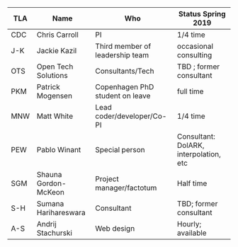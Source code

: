 
| TLA | Name | Who | Status Spring 2019 |
| --- | ---  | --- | --- |
| CDC  | Chris Carroll | PI | 1/4 time |
| J-K | Jackie Kazil | Third member of leadership team | occasional consulting |
| OTS | Open Tech Solutions | Consultants/Tech | TBD ; former consultant |
| PKM | Patrick Mogensen | Copenhagen PhD student on leave | full time |
| MNW | Matt White | Lead coder/developer/Co-PI | 1/4 time |
| PEW | Pablo Winant | Special person | Consultant: DolARK, interpolation, etc|
| SGM | Shauna Gordon-McKeon | Project manager/factotum | Half time |
| S-H | Sumana Harihareswara | Consultant | TBD; former consultant |
| A-S | Andrij Stachurski | Web design | Hourly; available |
